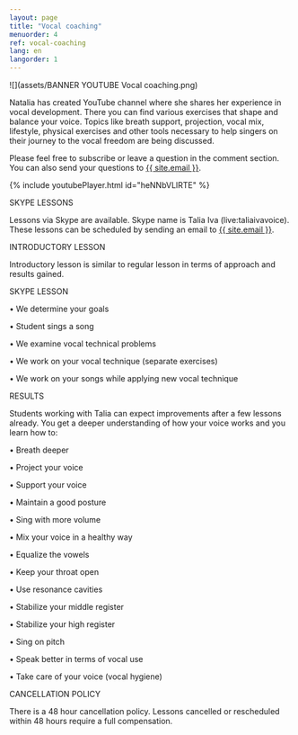 ```yaml
---
layout: page
title: "Vocal coaching"
menuorder: 4
ref: vocal-coaching
lang: en
langorder: 1
---
```


![](assets/BANNER YOUTUBE Vocal coaching.png)

Natalia has created YouTube channel where she shares her experience in vocal development. There you can find various exercises that shape and balance your voice. Topics like breath support, projection, vocal mix, lifestyle, physical exercises and other tools necessary to help singers on their journey to the vocal freedom are being discussed. 

Please feel free to subscribe or leave a question in the comment section. You can also send your questions to <a href="mailto:{{ site.email }}">{{ site.email }}</a>.



{% include youtubePlayer.html id="heNNbVLlRTE" %}



SKYPE LESSONS

Lessons via Skype are available. Skype name is Talia Iva (live:taliaivavoice). These lessons can be scheduled by sending an email to <a href="mailto:{{ site.email }}">{{ site.email }}</a>.

INTRODUCTORY LESSON

Introductory lesson is similar to regular lesson in terms of approach and results gained.

SKYPE LESSON

•	We determine your goals

•	Student sings a song

•	We examine vocal technical problems

•	We work on your vocal technique (separate exercises)

•	We work on your songs while applying new vocal technique 


RESULTS


Students working with Talia can expect improvements after a few lessons already. You get a deeper understanding of how your voice works and you learn how to:


•	Breath deeper

•	Project your voice

•	Support your voice

•	Maintain a good posture

•	Sing with more volume

•	Mix your voice in a healthy way

•	Equalize the vowels

•	Keep your throat open

•	Use resonance cavities

•	Stabilize your middle register

•	Stabilize your high register

•	Sing on pitch

•	Speak better in terms of vocal use

•	Take care of your voice (vocal hygiene)


CANCELLATION POLICY


There is a 48 hour cancellation policy. Lessons cancelled or rescheduled within 48 hours require a full compensation.









